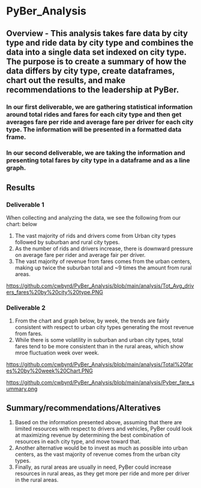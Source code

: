 # PyBer_Analysis
## Overview - This analysis takes fare data by city type and ride data by city type and combines the data into a single data set indexed on city type. The purpose is to create a summary of how the data differs by city type, create dataframes, chart out the results, and make recommendations to the leadership at PyBer. 
### In our first deliverable, we are gathering statistical information around total rides and fares for each city type and then get averages fare per ride and average fare per driver for each city type. The information will be presented in a formatted data frame. 
### In our second deliverable, we are taking the information and presenting total fares by city type in a dataframe and as a line graph. 

## Results
### Deliverable 1 
When collecting and analyzing the data, we see the following from our chart: below
1. The vast majority of rids and drivers come from Urban city types followed by suburban and rural city types. 
2. As the number of rids and drivers increase, there is downward pressure on average fare per rider and average fair per driver. 
3. The vast majority of revenue from fares comes from the urban centers, making up twice the suburban total and ~9 times the amount from rural areas. 

https://github.com/cwbyrd/PyBer_Analysis/blob/main/analysis/Tot_Avg_drivers_fares%20by%20city%20type.PNG

### Deliverable 2
1. From the chart and graph below, by week, the trends are fairly consistent with respect to urban city types generating the most revenue from fares. 
2. While there is some volatility in suburban and urban city types, total fares tend to be more consistent than in the rural areas, which show mroe fluctuation week over week. 

https://github.com/cwbyrd/PyBer_Analysis/blob/main/analysis/Total%20fares%20by%20week%20Chart.PNG

https://github.com/cwbyrd/PyBer_Analysis/blob/main/analysis/Pyber_fare_summary.png

## Summary/recommendations/Alteratives
1. Based on the information presented above, assuming that there are limited resources with respect to drivers and vehicles, PyBer could look at maximizing revenue by determining the best combination of resources in each city type, and move toward that. 
2. Another alternative would be to invest as much as possible into urban centers, as the vast majority of revenue comes from the urban city types. 
3. Finally, as rural areas are usually in need, PyBer could increase resources in rural areas, as they get more per ride and more per driver in the rural areas. 
